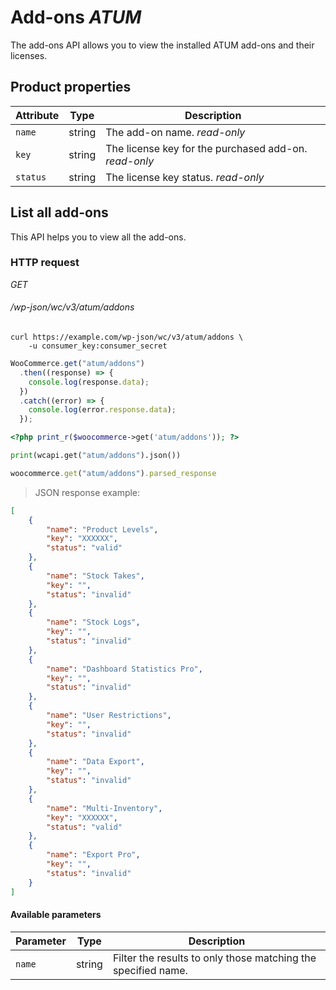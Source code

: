 # Add-ons <i class="label label-atum">ATUM</i> #

The add-ons API allows you to view the installed ATUM add-ons and their licenses.

## Product properties ##

| Attribute | Type   | Description                                                                                                                                                                                                             |
|-----------|--------|-------------------------------------------------------------------------------------|
| `name`    | string | The add-on name. <i class="label label-info">read-only</i>                          |
| `key`     | string | The license key for the purchased add-on. <i class="label label-info">read-only</i> |
| `status`  | string | The license key status. <i class="label label-info">read-only</i>                   |

## List all add-ons ##

This API helps you to view all the add-ons.

### HTTP request ###

<div class="api-endpoint">
	<div class="endpoint-data">
		<i class="label label-get">GET</i>
		<h6>/wp-json/wc/v3/atum/addons</h6>
	</div>
</div>

```shell
curl https://example.com/wp-json/wc/v3/atum/addons \
	-u consumer_key:consumer_secret
```

```javascript
WooCommerce.get("atum/addons")
  .then((response) => {
    console.log(response.data);
  })
  .catch((error) => {
    console.log(error.response.data);
  });
```

```php
<?php print_r($woocommerce->get('atum/addons')); ?>
```

```python
print(wcapi.get("atum/addons").json())
```

```ruby
woocommerce.get("atum/addons").parsed_response
```

> JSON response example:

```json
[
    {
        "name": "Product Levels",
        "key": "XXXXXX",
        "status": "valid"
    },
    {
        "name": "Stock Takes",
        "key": "",
        "status": "invalid"
    },
    {
        "name": "Stock Logs",
        "key": "",
        "status": "invalid"
    },
    {
        "name": "Dashboard Statistics Pro",
        "key": "",
        "status": "invalid"
    },
    {
        "name": "User Restrictions",
        "key": "",
        "status": "invalid"
    },
    {
        "name": "Data Export",
        "key": "",
        "status": "invalid"
    },
    {
        "name": "Multi-Inventory",
        "key": "XXXXXX",
        "status": "valid"
    },
    {
        "name": "Export Pro",
        "key": "",
        "status": "invalid"
    }
]
```

#### Available parameters ####

| Parameter | Type    | Description                                                   |
|-----------|---------|---------------------------------------------------------------|
| `name`    | string  | Filter the results to only those matching the specified name. |
